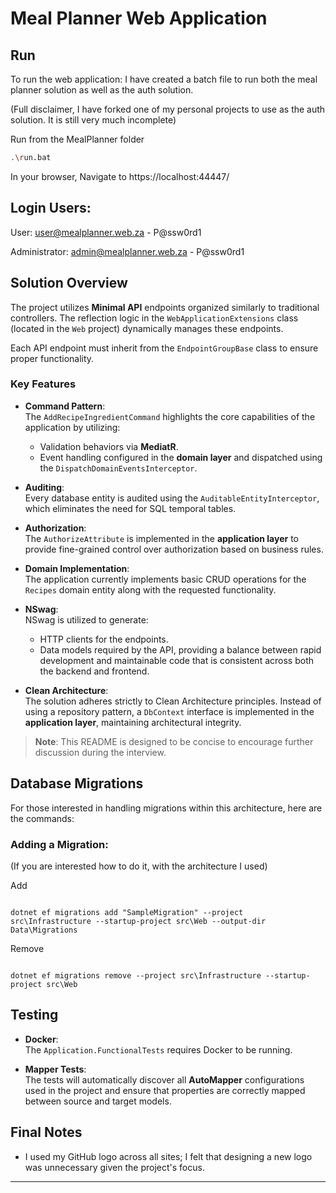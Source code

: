 ﻿# Meal Planner Web Application

## Run

To run the web application:
I have created a batch file to run both the meal planner solution as well as the auth solution.

(Full disclaimer, I have forked one of my personal projects to use as the auth solution. It is still very much incomplete)

Run from the MealPlanner folder

```bash
.\run.bat
```

In your browser, Navigate to https://localhost:44447/

## Login Users:

User: user@mealplanner.web.za - P@ssw0rd1

Administrator: admin@mealplanner.web.za - P@ssw0rd1

## Solution Overview

The project utilizes **Minimal API** endpoints organized similarly to traditional controllers. The reflection logic in the `WebApplicationExtensions` class (located in the `Web` project) dynamically manages these endpoints.

Each API endpoint must inherit from the `EndpointGroupBase` class to ensure proper functionality.

### Key Features

- **Command Pattern**:  
  The `AddRecipeIngredientCommand` highlights the core capabilities of the application by utilizing:

  - Validation behaviors via **MediatR**.
  - Event handling configured in the **domain layer** and dispatched using the `DispatchDomainEventsInterceptor`.

- **Auditing**:  
  Every database entity is audited using the `AuditableEntityInterceptor`, which eliminates the need for SQL temporal tables.

- **Authorization**:  
  The `AuthorizeAttribute` is implemented in the **application layer** to provide fine-grained control over authorization based on business rules.

- **Domain Implementation**:  
  The application currently implements basic CRUD operations for the `Recipes` domain entity along with the requested functionality.

- **NSwag**:  
  NSwag is utilized to generate:

  - HTTP clients for the endpoints.
  - Data models required by the API, providing a balance between rapid development and maintainable code that is consistent across both the backend and frontend.

- **Clean Architecture**:  
  The solution adheres strictly to Clean Architecture principles. Instead of using a repository pattern, a `DbContext` interface is implemented in the **application layer**, maintaining architectural integrity.

> **Note**: This README is designed to be concise to encourage further discussion during the interview.

## Database Migrations

For those interested in handling migrations within this architecture, here are the commands:

### Adding a Migration:

(If you are interested how to do it, with the architecture I used)

Add

```

dotnet ef migrations add "SampleMigration" --project src\Infrastructure --startup-project src\Web --output-dir Data\Migrations

```

Remove

```

dotnet ef migrations remove --project src\Infrastructure --startup-project src\Web

```

## Testing

- **Docker**:  
  The `Application.FunctionalTests` requires Docker to be running.

- **Mapper Tests**:  
  The tests will automatically discover all **AutoMapper** configurations used in the project and ensure that properties are correctly mapped between source and target models.

## Final Notes

- I used my GitHub logo across all sites; I felt that designing a new logo was unnecessary given the project's focus.

---

